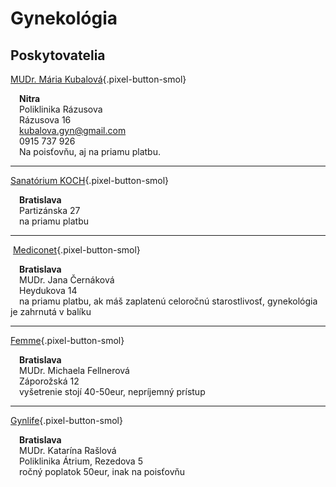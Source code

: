 # Gynekológia

## Poskytovatelia

[MUDr. Mária Kubalová](https://g.co/kgs/y5ztA7Y){.pixel-button-smol}  

&emsp;**Nitra**  
&emsp;Poliklinika Rázusova  
&emsp;Rázusova 16  
&emsp;kubalova.gyn@gmail.com  
&emsp;0915 737 926  
&emsp;Na poisťovňu, aj na priamu platbu.  

* * *

[Sanatórium KOCH](https://www.sanatoriumkoch.sk/){.pixel-button-smol}  

&emsp;**Bratislava**  
&emsp;Partizánska 27  
&emsp;na priamu platbu  

* * *
​
[Mediconet](https://mediconet.sk/){.pixel-button-smol}  

&emsp;**Bratislava**  
&emsp;MUDr. Jana Černáková  
&emsp;Heydukova 14  
&emsp;na priamu platbu, ak máš zaplatenú celoročnú starostlivosť, gynekológia je zahrnutá v balíku  

* * *

[Femme](http://www.femmesro.sk/){.pixel-button-smol}  

&emsp;**Bratislava**  
&emsp;MUDr. Michaela Fellnerová  
&emsp;Záporožská 12  
&emsp;vyšetrenie stojí 40-50eur, nepríjemný prístup  

* * *

[Gynlife](https://www.gynlife.sk/sk/kontakt){.pixel-button-smol}  

&emsp;**Bratislava**  
&emsp;MUDr. Katarína Rašlová  
&emsp;Poliklinika Átrium, Rezedova 5    
&emsp;ročný poplatok 50eur, inak na poisťovňu  
